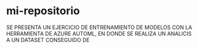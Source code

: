 # mi-repositorio
SE PRESENTA UN EJERCICIO DE ENTRENAMIENTO DE MODELOS CON LA HERRAMIENTA DE AZURE AUTOML, EN DONDE SE REALIZA UN ANALICIS A UN DATASET CONSEGUIDO DE 
